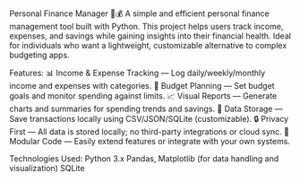 Personal Finance Manager 🧾💰
A simple and efficient personal finance management tool built with Python. This project helps users track income, expenses, and savings while gaining insights into their financial health. Ideal for individuals who want a lightweight, customizable alternative to complex budgeting apps.

Features:
📊 Income & Expense Tracking — Log daily/weekly/monthly income and expenses with categories.
💼 Budget Planning — Set budget goals and monitor spending against limits.
📈 Visual Reports — Generate charts and summaries for spending trends and savings.
💾 Data Storage — Save transactions locally using CSV/JSON/SQLite (customizable).
🔒 Privacy First — All data is stored locally; no third-party integrations or cloud sync.
🧩 Modular Code — Easily extend features or integrate with your own systems.


Technologies Used:
Python 3.x
Pandas, Matplotlib (for data handling and visualization)
SQLite
